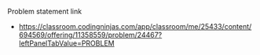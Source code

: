 Problem statement link 
 - https://classroom.codingninjas.com/app/classroom/me/25433/content/694569/offering/11358559/problem/24467?leftPanelTabValue=PROBLEM